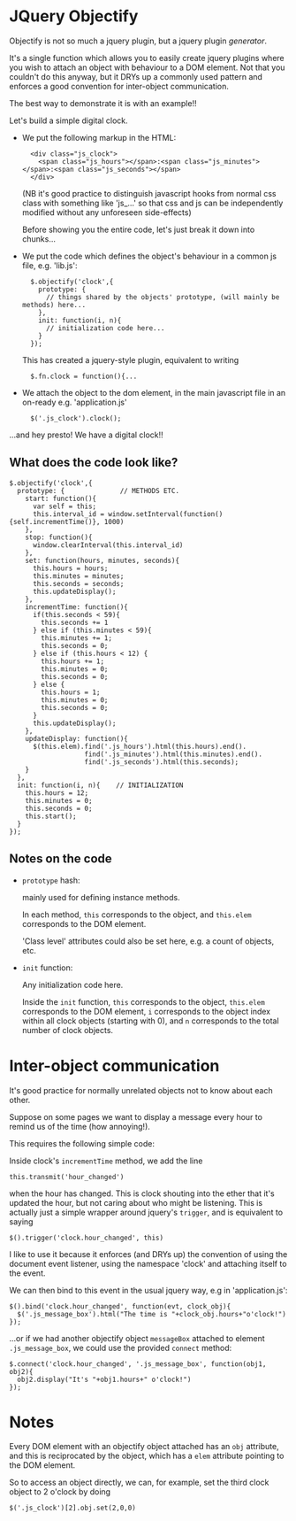 JQuery Objectify
================

Objectify is not so much a jquery plugin, but a jquery plugin *generator*.

It's a single function which allows you to easily create jquery plugins where you wish to attach an object with behaviour to a DOM element.
Not that you couldn't do this anyway, but it DRYs up a commonly used pattern and enforces a good convention for inter-object communication.

The best way to demonstrate it is with an example!!

Let's build a simple digital clock.

- We put the following markup in the HTML:

        <div class="js_clock">
          <span class="js_hours"></span>:<span class="js_minutes"></span>:<span class="js_seconds"></span>
        </div>
    
    (NB it's good practice to distinguish javascript hooks from normal css class with something like 'js_...' so that css and js can be independently modified without any unforeseen side-effects)

    Before showing you the entire code, let's just break it down into chunks...

- We put the code which defines the object's behaviour in a common js file, e.g. 'lib.js':

        $.objectify('clock',{
          prototype: {
            // things shared by the objects' prototype, (will mainly be methods) here...
          },
          init: function(i, n){
            // initialization code here...
          }
        });

    This has created a jquery-style plugin, equivalent to writing
        
        $.fn.clock = function(){...

- We attach the object to the dom element, in the main javascript file in an on-ready e.g. 'application.js'

        $('.js_clock').clock();

...and hey presto! We have a digital clock!!

What does the code look like?
-------------

    $.objectify('clock',{
      prototype: {              // METHODS ETC.
        start: function(){
          var self = this;
          this.interval_id = window.setInterval(function(){self.incrementTime()}, 1000)
        },
        stop: function(){
          window.clearInterval(this.interval_id)
        },
        set: function(hours, minutes, seconds){
          this.hours = hours;
          this.minutes = minutes;
          this.seconds = seconds;
          this.updateDisplay();
        },
        incrementTime: function(){
          if(this.seconds < 59){
            this.seconds += 1
          } else if (this.minutes < 59){
            this.minutes += 1;
            this.seconds = 0;
          } else if (this.hours < 12) {
            this.hours += 1;
            this.minutes = 0;
            this.seconds = 0;
          } else {
            this.hours = 1;
            this.minutes = 0;
            this.seconds = 0;
          }
          this.updateDisplay();
        },
        updateDisplay: function(){
          $(this.elem).find('.js_hours').html(this.hours).end().
                       find('.js_minutes').html(this.minutes).end().
                       find('.js_seconds').html(this.seconds);
        }
      },
      init: function(i, n){    // INITIALIZATION
        this.hours = 12;
        this.minutes = 0;
        this.seconds = 0;
        this.start();
      }
    });


Notes on the code
-----------------
- `prototype` hash:

    mainly used for defining instance methods.
    
    In each method, `this` corresponds to the object, and `this.elem` corresponds to the DOM element.
    
    'Class level' attributes could also be set here, e.g. a count of objects, etc.
    
- `init` function:

    Any initialization code here.
    
    Inside the `init` function, `this` corresponds to the object, `this.elem` corresponds to the DOM element, `i` corresponds
    to the object index within all clock objects (starting with 0), and `n` corresponds to the total number of clock objects.


Inter-object communication
========================

It's good practice for normally unrelated objects not to know about each other.

Suppose on some pages we want to display a message every hour to remind us of the time (how annoying!).

This requires the following simple code:

Inside clock's `incrementTime` method, we add the line
        
    this.transmit('hour_changed')
    
when the hour has changed.
This is clock shouting into the ether that it's updated the hour, but not caring about who might be listening.
This is actually just a simple wrapper around jquery's `trigger`, and is equivalent to saying

    $().trigger('clock.hour_changed', this)
    
I like to use it because it enforces (and DRYs up) the convention of using the document event listener,
using the namespace 'clock' and attaching itself to the event.

We can then bind to this event in the usual jquery way, e.g in 'application.js':

    $().bind('clock.hour_changed', function(evt, clock_obj){
      $('.js_message_box').html("The time is "+clock_obj.hours+"o'clock!") 
    });

...or if we had another objectify object `messageBox` attached to element `.js_message_box`, we could use the provided `connect` method:

    $.connect('clock.hour_changed', '.js_message_box', function(obj1, obj2){
      obj2.display("It's "+obj1.hours+" o'clock!")
    });


Notes
=====

Every DOM element with an objectify object attached has an `obj` attribute, and this is reciprocated by the object, which
has a `elem` attribute pointing to the DOM element.

So to access an object directly, we can, for example, set the third clock object to 2 o'clock by doing

    $('.js_clock')[2].obj.set(2,0,0)